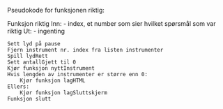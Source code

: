 Pseudokode for funksjonen riktig:

Funksjon riktig
    Inn:
        - index, et number som sier hvilket spørsmål som var riktig
    Ut:
        - ingenting

    Sett lyd på pause
    Fjern instrument nr. index fra listen instrumenter
    Spill lydRett
    Sett antallGjett til 0
    Kjør funksjon nyttInstrument
    Hvis lengden av instrumenter er større enn 0:
        Kjør funksjon lagHTML
    Ellers:
        Kjør funksjon lagSluttskjerm
    Funksjon slutt
